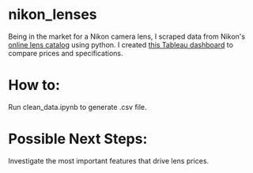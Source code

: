 # nikon_lenses

Being in the market for a Nikon camera lens, I scraped data from Nikon's [online lens catalog](http://www.nikonusa.com/en/nikon-products/camera-lenses/all-lenses/index.page) using python. I created [this Tableau dashboard](https://public.tableau.com/views/Nikon_Lenses/Dashboard2?:embed=y&:display_count=yes) to compare prices and specifications.

# How to:

Run clean_data.ipynb to generate .csv file.

# Possible Next Steps:

Investigate the most important features that drive lens prices.
